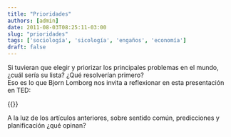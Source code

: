 ```yaml
---
title: "Prioridades"
authors: [admin]
date: 2011-08-03T08:25:11-03:00
slug: "prioridades"
tags: ['sociología', 'sicología', 'engaños', 'economía']
draft: false
---
```


Si tuvieran que elegir y priorizar los principales problemas en el
mundo, ¿cuál sería su lista? ¿Qué resolverían primero?\
Eso es lo que Bjorn Lomborg nos invita a reflexionar en esta
presentación en TED:

{{<ted bjorn_lomborg_global_priorities_bigger_than_climate_change>}}

A la luz de los artículos anteriores, sobre sentido común, predicciones
y planificación ¿qué opinan?
